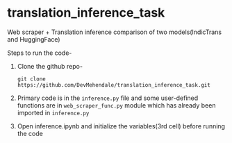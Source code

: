 # translation_inference_task
Web scraper + Translation inference comparison of two models(IndicTrans and HuggingFace)


Steps to run the code-
1)	Clone the github repo-

    ```git clone https://github.com/DevMehendale/translation_inference_task.git```
3)	Primary code is in the ```inference.py``` file and some user-defined functions are in ```web_scraper_func.py``` module which has already been imported in ```inference.py```
4)	Open inference.ipynb and initialize the variables(3rd cell) before running the code
